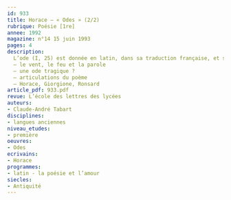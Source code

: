```yaml
---
id: 933
title: Horace – « Odes » (2/2)
rubrique: Poésie [1re]
annee: 1992
magazine: n°14 15 juin 1993
pages: 4
description: 
  L’ode (I, 25) est donnée en latin, dans sa traduction française, et suivie d’un commentaire – 
  – le vent, le feu et la parole
  – une ode tragique ?
  – articulations du poème
  – Horace, Giorgione, Ronsard
article_pdf: 933.pdf
revue: L’école des lettres des lycées
auteurs:
- Claude-André Tabart
disciplines:
- langues anciennes
niveau_etudes:
- première
oeuvres:
- Odes
ecrivains:
- Horace
programmes:
- latin - la poésie et l’amour
siecles:
- Antiquité
---
```

